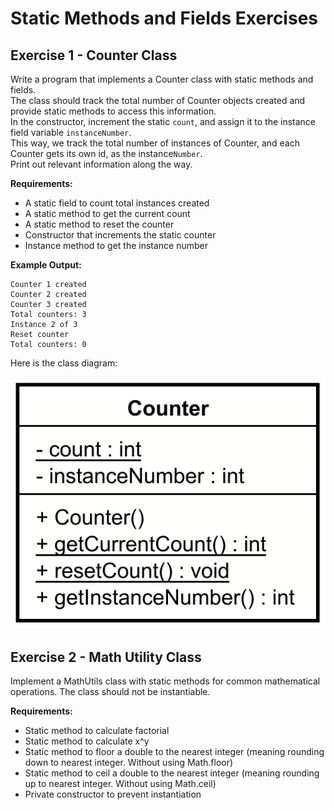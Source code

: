 # Static Methods and Fields Exercises

## Exercise 1 - Counter Class

Write a program that implements a Counter class with static methods and fields.\
The class should track the total number of Counter objects created and provide static methods to access this information.\
In the constructor, increment the static `count`, and assign it to the instance field variable `instanceNumber`.\
This way, we track the total number of instances of Counter, and each Counter gets its own id, as the instance`Number`.\
Print out relevant information along the way.

**Requirements:**
- A static field to count total instances created
- A static method to get the current count
- A static method to reset the counter
- Constructor that increments the static counter
- Instance method to get the instance number

**Example Output:**

```console
Counter 1 created
Counter 2 created
Counter 3 created
Total counters: 3
Instance 2 of 3
Reset counter
Total counters: 0
```

Here is the class diagram:

![diagram](Resources/image.png)

## Exercise 2 - Math Utility Class

Implement a MathUtils class with static methods for common mathematical operations. The class should not be instantiable.

**Requirements:**
- Static method to calculate factorial
- Static method to calculate x^y
- Static method to floor a double to the nearest integer (meaning rounding down to nearest integer. Without using Math.floor)
- Static method to ceil a double to the nearest integer (meaning rounding up to nearest integer. Without using Math.ceil)
- Private constructor to prevent instantiation
